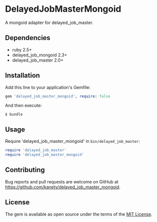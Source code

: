 # DelayedJobMasterMongoid

A mongoid adapter for delayed_job_master.

## Dependencies

* ruby 2.5+
* delayed_job_mongoid 2.3+
* delayed_job_master 2.0+

## Installation

Add this line to your application's Gemfile:

```ruby
gem 'delayed_job_master_mongoid', require: false
```

And then execute:

    $ bundle

## Usage

Require 'delayed_job_master_mongoid' in `bin/delayed_job_master`:

```ruby
require 'delayed_job_master'
require 'delayed_job_master_mongoid'
```

## Contributing

Bug reports and pull requests are welcome on GitHub at https://github.com/kanety/delayed_job_master_mongoid.

## License

The gem is available as open source under the terms of the [MIT License](http://opensource.org/licenses/MIT).

